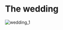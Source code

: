 # The wedding

![wedding_1](https://user-images.githubusercontent.com/64151478/93092418-5ce47180-f6da-11ea-874f-56774ff4eded.jpg)
